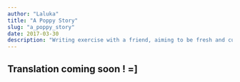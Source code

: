 ```yaml
---
author: "Laluka"
title: "A Poppy Story"
slug: "a_poppy_story"
date: 2017-03-30
description: "Writing exercise with a friend, aiming to be fresh and cute, about a poppy woman."
---
```


## Translation coming soon ! =]
